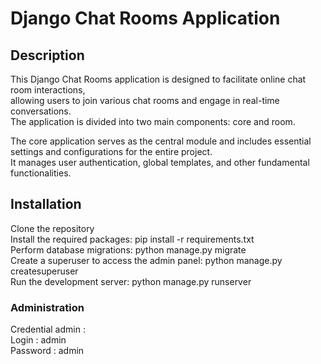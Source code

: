 # Django Chat Rooms Application <br/>
## Description<br/>
This Django Chat Rooms application is designed to facilitate online chat room interactions, <br/>
allowing users to join various chat rooms and engage in real-time conversations. <br/>
The application is divided into two main components: core and room.<br/>

The core application serves as the central module and includes essential settings and configurations for the entire project. <br/>
It manages user authentication, global templates, and other fundamental functionalities.<br/>

## Installation
Clone the repository  <br/>
Install the required packages: pip install -r requirements.txt <br/>
Perform database migrations: python manage.py migrate <br/>
Create a superuser to access the admin panel: python manage.py createsuperuser <br/>
Run the development server: python manage.py runserver <br/>

### Administration
Credential admin :  <br/>
Login : admin  <br/>
Password : admin  <br/>

